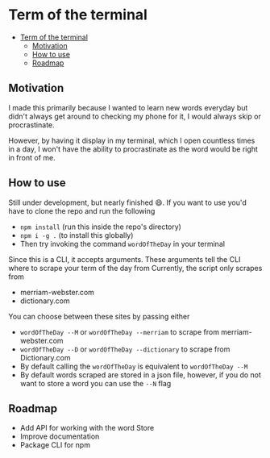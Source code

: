 # Term of the terminal

- [Term of the terminal](#term-of-the-terminal)
  - [Motivation](#motivation)
  - [How to use](#how-to-use)
  - [Roadmap](#roadmap)

## Motivation

I made this primarily because I wanted to learn new words everyday but didn't always get
around to checking my phone for it, I would always skip or procrastinate.

However, by having it display in my terminal, which I open countless times in a day, I
won't have the ability to procrastinate as the word would be right in front of me.

## How to use

Still under development, but nearly finished 😄. If you want to use you'd have to clone
the repo and run the following

- `npm install` (run this inside the repo's directory)
- `npm i -g .` (to install this globally)
- Then try invoking the command `wordOfTheDay` in your terminal

Since this is a CLI, it accepts arguments. These arguments tell the CLI where to scrape
your term of the day from Currently, the script only scrapes from

- merriam-webster.com
- dictionary.com

You can choose between these sites by passing either

- `wordOfTheDay --M` or `wordOfTheDay --merriam` to scrape from merriam-webster.com
- `wordOfTheDay --D` or `wordOfTheDay --dictionary` to scrape from Dictionary.com
- By default calling the `wordOfTheDay` is equivalent to `wordOfTheDay --M`
- By default words scraped are stored in a json file, however, if you do not want to store
  a word you can use the `--N` flag

## Roadmap

- Add API for working with the word Store
- Improve documentation
- Package CLI for npm
